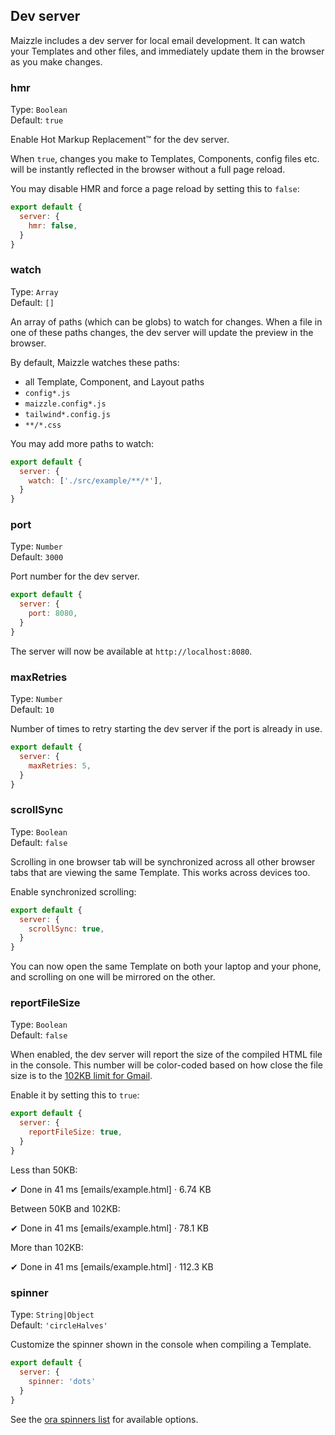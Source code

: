 ## Dev server

Maizzle includes a dev server for local email development. It can watch your Templates and other files, and immediately update them in the browser as you make changes.

### hmr

Type: `Boolean`\
Default: `true`

Enable Hot Markup Replacement&trade; for the dev server.

When `true`, changes you make to Templates, Components, config files etc. will be instantly reflected in the browser without a full page reload.

You may disable HMR and force a page reload by setting this to `false`:

```js [config.js]
export default {
  server: {
    hmr: false,
  }
}
```

### watch

Type: `Array`\
Default: `[]`

An array of paths (which can be globs) to watch for changes. When a file in one of these paths changes, the dev server will update the preview in the browser.

By default, Maizzle watches these paths:

- all Template, Component, and Layout paths
- `config*.js`
- `maizzle.config*.js`
- `tailwind*.config.js`
- `**/*.css`

You may add more paths to watch:

```js [config.js]
export default {
  server: {
    watch: ['./src/example/**/*'],
  }
}
```

### port

Type: `Number`\
Default: `3000`

Port number for the dev server.

```js [config.js]
export default {
  server: {
    port: 8080,
  }
}
```

The server will now be available at `http://localhost:8080`.

### maxRetries

Type: `Number`\
Default: `10`

Number of times to retry starting the dev server if the port is already in use.

```js [config.js]
export default {
  server: {
    maxRetries: 5,
  }
}
```

### scrollSync

Type: `Boolean`\
Default: `false`

Scrolling in one browser tab will be synchronized across all other browser tabs that are viewing the same Template. This works across devices too.

Enable synchronized scrolling:

```js [config.js]
export default {
  server: {
    scrollSync: true,
  }
}
```

You can now open the same Template on both your laptop and your phone, and scrolling on one will be mirrored on the other.

### reportFileSize

Type: `Boolean`\
Default: `false`

When enabled, the dev server will report the size of the compiled HTML file in the console.
This number will be color-coded based on how close the file size is to the [102KB limit for Gmail](https://github.com/hteumeuleu/email-bugs/issues/41).

Enable it by setting this to `true`:

```js [config.js]
export default {
  server: {
    reportFileSize: true,
  }
}
```

Less than 50KB:

<div class="font-mono">✔ Done in 41 ms [emails/example.html] · 6.74 KB</div>

Between 50KB and 102KB:

<div class="font-mono">✔ Done in 41 ms [emails/example.html] · <span class="text-amber-500">78.1 KB</span></div>

More than 102KB:

<div class="font-mono">✔ Done in 41 ms [emails/example.html] · <span class="text-red-500">112.3 KB</span></div>

### spinner

Type: `String|Object`\
Default: `'circleHalves'`

Customize the spinner shown in the console when compiling a Template.

```js [config.js]
export default {
  server: {
    spinner: 'dots'
  }
}
```

See the [ora spinners list](https://github.com/sindresorhus/cli-spinners/blob/main/spinners.json) for available options.
